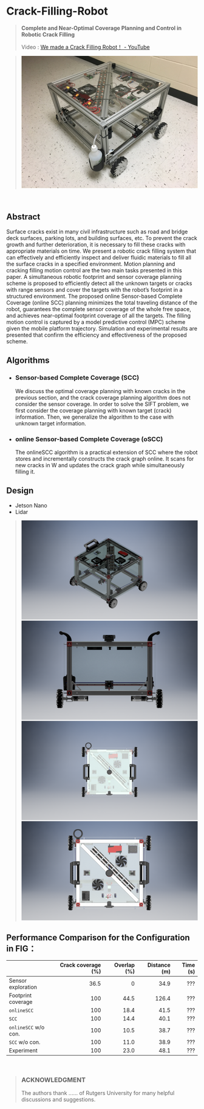 # Crack-Filling-Robot

> **Complete and Near-Optimal Coverage Planning and  Control in Robotic Crack Filling**
>
> Video : [We made a Crack Filling Robot！ - YouTube](https://www.youtube.com/watch?v=VYJV3xwJ_5Y)

> ![](Docs/1.Images/WallE1.JPG)

<br/>

## Abstract

Surface cracks exist in many civil infrastructure such as road and bridge deck surfaces, parking lots, and building surfaces, etc. To prevent the crack growth and further deterioration, it is necessary to fill these cracks with appropriate materials on time. We present a robotic crack filling system that can effectively and efficiently inspect and deliver fluidic materials to fill all the surface cracks in a specified environment.
Motion planning and cracking filling motion control are the two main tasks presented in this paper. A simultaneous robotic footprint and sensor coverage planning scheme is proposed to efficiently detect all the unknown targets or cracks with range sensors and cover the targets with the robot’s footprint in a structured environment. The proposed online Sensor-based Complete Coverage (online SCC) planning minimizes the total traveling distance of the robot, guarantees the complete sensor coverage of the whole free space, and achieves near-optimal footprint coverage of all the targets. The filling motion control is captured by a model predictive control (MPC) scheme given the mobile platform trajectory. Simulation and experimental results are presented that confirm the efficiency and effectiveness of the proposed scheme.

## Algorithms  

* ### Sensor-based Complete Coverage (SCC)
    We discuss the optimal coverage planning with known cracks in the previous section, and the crack coverage planning algorithm does not consider the sensor coverage. In order to solve the SIFT problem, we first consider the coverage planning with known target (crack) information. Then, we generalize the algorithm to the case with unknown target information.
* ### online Sensor-based Complete Coverage (oSCC)
    The onlineSCC algorithm is a practical extension of SCC where the robot stores and incrementally constructs the crack graph online. It scans for new cracks in W and updates the crack graph while simultaneously filling it.

## Design 

* Jetson Nano
* Lidar

> ![](Docs/1.Images/WallE_CAD.png)
> ![](Docs/1.Images/WallE_CAD_front.png)
> ![](Docs/1.Images/WallE_CAD_top.png)
> ![](Docs/1.Images/WallE_CAD_top_open.png)


## Performance Comparison for the Configuration in FIG：


|                       | Crack coverage (%) | Overlap (%) | Distance (m) | Time (s) |
| :-------------------- | -----------------: | ----------: | -----------: | -------: |
| Sensor exploration    |               36.5 |      0      | 34.9         | ???      |   
| Footprint coverage    |               100  |      44.5   | 126.4        | ???      |
| `onlineSCC`           |               100  |      18.4   | 41.5         | ???      |
| `SCC`                 |               100  |      14.4   | 40.1         | ???      |
| `onlineSCC` w/o con.  |               100  |      10.5   | 38.7         | ???      |
| `SCC` w/o con.        |               100  |      11.0   | 38.9         | ???      |
| Experiment            |               100  |      23.0   | 48.1         | ???      |

<br/>


> ### ACKNOWLEDGMENT
> The authors thank ...... of Rutgers University for many helpful discussions and suggestions.